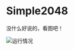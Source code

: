 # Simple2048

没什么好说的，看图吧！

![运行情况](http://ww1.sinaimg.cn/large/006aHI0Sly1g0z9vwj6rsj308c0et0vm.jpg)